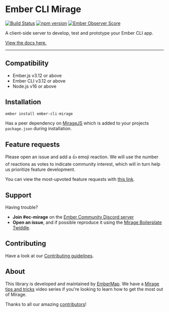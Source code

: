 # Ember CLI Mirage

[![Build Status](https://github.com/miragejs/ember-cli-mirage/actions/workflows/ci.yml/badge.svg)](https://github.com/miragejs/ember-cli-mirage/actions/workflows/ci.yml)
[![npm version](https://badge.fury.io/js/ember-cli-mirage.svg)](http://badge.fury.io/js/ember-cli-mirage)
[![Ember Observer Score](http://emberobserver.com/badges/ember-cli-mirage.svg)](http://emberobserver.com/addons/ember-cli-mirage)

A client-side server to develop, test and prototype your Ember CLI app.

[View the docs here.](https://www.ember-cli-mirage.com/)

----

## Compatibility

* Ember.js v3.12 or above
* Ember CLI v3.12 or above
* Node.js v16 or above

## Installation

```sh
ember install ember-cli-mirage
```

Has a peer dependency on [MirageJS](https://miragejs.com/) which is added to your projects `package.json` during installation.

## Feature requests

Please open an issue and add a :+1: emoji reaction. We will use the number of reactions as votes to indicate community interest, which will in turn help us prioritize feature development.

You can view the most-upvoted feature requests with [this link](https://github.com/miragejs/ember-cli-mirage/issues?q=is%3Aissue+is%3Aopen+sort%3Areactions-%2B1-desc+label%3A%22Feature+%2F+Enhancement%22).

## Support

Having trouble?

- **Join #ec-mirage** on the [Ember Community Discord server](https://discord.gg/zT3asNS)
- **Open an issue**, and if possible reproduce it using the [Mirage Boilerplate Twiddle](https://ember-twiddle.com/ec3a4c625c43e7a38f3c6c0c1b8232ec?openFiles=twiddle.json%2C).

## Contributing

Have a look at our [Contributing guidelines](./CONTRIBUTING.md).

## About

This library is developed and maintained by [EmberMap](https://embermap.com/). We have a [Mirage tips and tricks](https://embermap.com/topics/mirage-tips-and-tricks) video series if you're looking to learn how to get the most out of Mirage.

Thanks to all our amazing [contributors](https://github.com/miragejs/ember-cli-mirage/graphs/contributors)!
